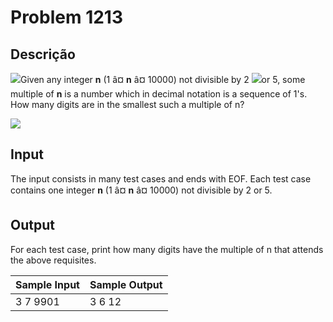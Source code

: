 # Problem 1213

Descrição
----------

![](https://resources.beecrowd.com/gallery/images/problems/UOJ_1213_a.gif)Given any integer **n** (1 â¤ **n** â¤ 10000) not divisible by 2 ![](https://resources.beecrowd.com/gallery/images/problems/UOJ_1213_c.gif)or 5, some multiple of **n** is a number which in decimal notation is a sequence of 1\'s. How many digits are in the smallest such a multiple of n?

![](https://resources.beecrowd.com/gallery/images/problems/UOJ_1213_b.gif)

Input
-----

The input consists in many test cases and ends with EOF. Each test case contains one integer **n** (1 â¤ **n** â¤ 10000) not divisible by 2 or 5.

Output
------

For each test case, print how many digits have the multiple of n that attends the above requisites.


| Sample Input | Sample Output |
| --- | --- |
| 3 7 9901 | 3 6 12 |

